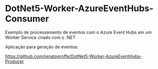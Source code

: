 # DotNet5-Worker-AzureEventHubs-Consumer
Exemplo de processamento de eventos com o Azure Event Hubs em um Worker Service criado com o .NET 

Aplicação para geração de eventos:

https://github.com/renatogroffe/DotNet5-Worker-AzureEventHubs-Producer
